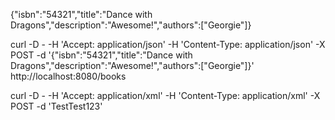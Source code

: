 
{"isbn":"54321","title":"Dance with Dragons","description":"Awesome!","authors":["Georgie"]}


curl -D - -H 'Accept: application/json' -H 'Content-Type: application/json' -X POST -d '{"isbn":"54321","title":"Dance with Dragons","description":"Awesome!","authors":["Georgie"]}' http://localhost:8080/books

curl -D - -H 'Accept: application/xml' -H 'Content-Type: application/xml' -X POST -d '<?xml version="1.0" encoding="UTF-8" standalone="yes"?><book><authors>Test</authors><description>Test</description><isbn>123</isbn><title>Test</title></book>'